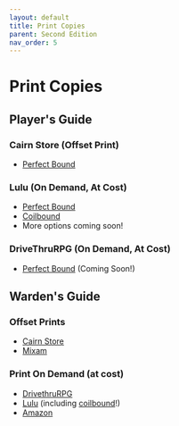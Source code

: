```yaml
---
layout: default
title: Print Copies
parent: Second Edition
nav_order: 5
---
```


# Print Copies

## Player's Guide 

### Cairn Store (Offset Print)

- [Perfect Bound](https://store.cairnrpg.com/products/cairn-players-guide-second-edition)

### Lulu (On Demand, At Cost)

- [Perfect Bound](https://www.lulu.com/shop/yochai-gal-and-adam-hensley-and-derek-b/cairn-players-guide-2nd-edition/paperback/product-rm8jqgd.html?q=&page=1&pageSize=4)
- [Coilbound](https://www.lulu.com/shop/yochai-gal-and-adam-hensley-and-derek-b/cairn-players-guide-2nd-edition-coilbound/paperback/product-m2q5rzy.html?page=1&pageSize=4)
- More options coming soon!

### DriveThruRPG (On Demand, At Cost)

- [Perfect Bound](https://www.drivethrurpg.com/en/product/500476/cairn-player-s-guide-2nd-edition) (Coming Soon!)

## Warden's Guide

### Offset Prints
- [Cairn Store](https://store.cairnrpg.com/products/cairn-wardens-guide-second-edition)  
- [Mixam](https://mixam.com/print-on-demand/68261f455b35ba357df521ff)  

### Print On Demand (at cost)
- [DrivethruRPG](https://www.drivethrurpg.com/en/product/500478/cairn-warden-s-guide-2nd-edition)
- [Lulu](https://www.lulu.com/shop/yochai-gal-and-adam-hensley-and-derek-b/cairn-wardens-guide-second-edition/paperback/product-gjg5zvw.html?page=1&pageSize=4) (including [coilbound](https://www.lulu.com/shop/yochai-gal-and-adam-hensley-and-derek-b/cairn-wardens-guide-2nd-edition-coilbound/paperback/product-84rmw9z.html?page=1&pageSize=4)\!)  
- [Amazon](https://www.amazon.com/dp/B0FD8P3J9Z/)